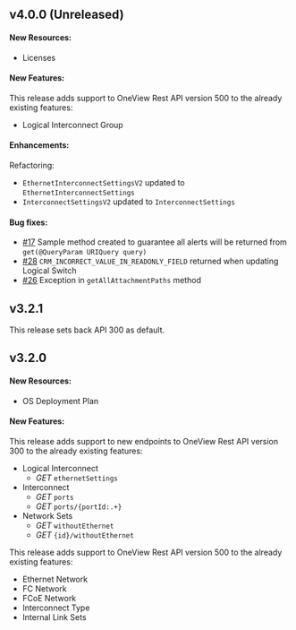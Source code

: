 ## v4.0.0 (Unreleased)

#### New Resources:
  - Licenses

#### New Features:
This release adds support to OneView Rest API version 500 to the already existing features:
  - Logical Interconnect Group

#### Enhancements:
Refactoring:
  - `EthernetInterconnectSettingsV2` updated to `EthernetInterconnectSettings`
  - `InterconnectSettingsV2` updated to `InterconnectSettings`

#### Bug fixes:
- [#17](https://github.com/HewlettPackard/oneview-sdk-java/issues/17) Sample method created to guarantee all alerts will be returned from `get(@QueryParam URIQuery query)`
- [#28](https://github.com/HewlettPackard/oneview-sdk-java/issues/28) `CRM_INCORRECT_VALUE_IN_READONLY_FIELD` returned when updating Logical Switch
- [#26](https://github.com/HewlettPackard/oneview-sdk-java/issues/26) Exception in `getAllAttachmentPaths` method

## v3.2.1
This release sets back API 300 as default.

## v3.2.0

#### New Resources:
  - OS Deployment Plan
  
#### New Features:
This release adds support to new endpoints to OneView Rest API version 300 to the already existing features:
  - Logical Interconnect
    - _GET_ `ethernetSettings`
  - Interconnect
    - _GET_ `ports`
    - _GET_ `ports/{portId:.+}`
  - Network Sets
    - _GET_ `withoutEthernet`
    - _GET_ `{id}/withoutEthernet`

This release adds support to OneView Rest API version 500 to the already existing features:
  - Ethernet Network
  - FC Network
  - FCoE Network
  - Interconnect Type
  - Internal Link Sets
  
